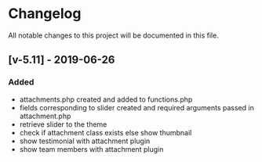 # Changelog
All notable changes to this project will be documented in this file.

## [v-5.11] - 2019-06-26


### Added
- attachments.php created and added to functions.php
- fields corresponding to slider created and required arguments passed in attachment.php
- retrieve slider to the theme
- check if attachment class exists else show thumbnail
- show testimonial with attachment plugin
- show team members with attachment plugin



